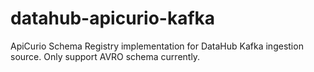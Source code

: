 # datahub-apicurio-kafka
ApiCurio Schema Registry implementation for DataHub Kafka ingestion source. Only support AVRO schema currently.
